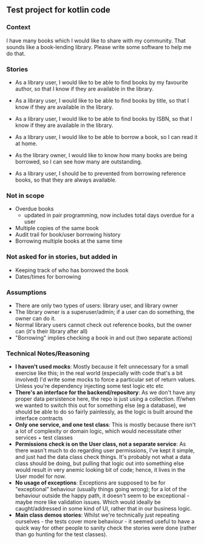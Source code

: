 ## Test project for kotlin code

### Context

I have many books which I would like to share with my community. That sounds like a book-lending library. Please write some software to help me do that.


### Stories

- As a library user, I would like to be able to find books by my favourite author, so that I know if they are available in the library.

- As a library user, I would like to be able to find books by title, so that I know if they are available in the library.

- As a library user, I would like to be able to find books by ISBN, so that I know if they are available in the library.

- As a library user, I would like to be able to borrow a book, so I can read it at home.

- As the library owner, I would like to know how many books are being borrowed, so I can see how many are outstanding.

- As a library user, I should be to prevented from borrowing reference books, so that they are always available.

### Not in scope

- Overdue books 
  - updated in pair programming, now includes total days overdue for a user
- Multiple copies of the same book
- Audit trail for book/user borrowing history
- Borrowing multiple books at the same time

### Not asked for in stories, but added in

- Keeping track of who has borrowed the book
- Dates/times for borrowing

### Assumptions
- There are only two types of users: library user, and library owner
- The library owner is a superuser/admin; if a user can do something, the owner can do it. 
- Normal library users cannot check out reference books, but the owner can (it's their library after all)
- "Borrowing" implies checking a book in and out (two separate actions)

### Technical Notes/Reasoning
- **I haven't used mocks**: Mostly because it felt unnecessary for a small exercise like this; in the real world (especially with code that's
a bit involved) I'd write some mocks to force a particular set of return values. Unless you're dependency injecting
some test logic etc etc
- **There's an interface for the backend/repository**: As we don't have any proper data persistence here, the repo is 
just using a collection. If/when we wanted to switch this out for something else (eg a database), we should be able to 
do so fairly painlessly, as the logic is built around the interface contracts
- **Only one service, and one test class**: This is mostly because there isn't a lot of complexity or domain logic, 
which would necessitate other services + test classes
- **Permissions check is on the User class, not a separate service**: As there wasn't much to do regarding user 
permissions, I've kept it simple, and just had the data class check things. It's probably not what a data class should
be doing, but pulling that logic out into something else would result in very anemic looking bit of code; hence, it 
lives in the User model for now. 
- **No usage of exceptions**: Exceptions are supposed to be for "exceptional" behaviour (usually things going wrong); 
for a lot of the behaviour outside the happy path, it doesn't seem to be exceptional - maybe more like validation 
issues. Which would ideally be caught/addressed in some kind of UI, rather that in our business logic.
- **Main class demos stories**: Whilst we're technically just repeating ourselves - the tests cover more behaviour - 
it seemed useful to have a quick way for other people to sanity check the stories were done (rather than go hunting for
the test classes).